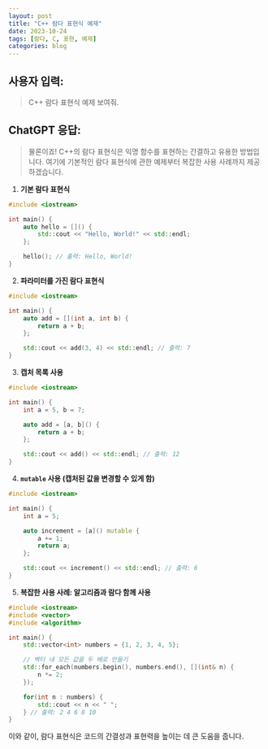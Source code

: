 ```yaml
---
layout: post
title: "C++ 람다 표현식 예제"
date: 2023-10-24
tags: [람다, C, 표현, 예제]
categories: blog
---
```


## 사용자 입력:
> C++ 람다 표현식 예제 보여줘.

## ChatGPT 응답:
> 물론이죠! C++의 람다 표현식은 익명 함수를 표현하는 간결하고 유용한 방법입니다. 여기에 기본적인 람다 표현식에 관한 예제부터 복잡한 사용 사례까지 제공하겠습니다.

1. **기본 람다 표현식**
```cpp
#include <iostream>

int main() {
    auto hello = []() {
        std::cout << "Hello, World!" << std::endl;
    };

    hello(); // 출력: Hello, World!
}
```

2. **파라미터를 가진 람다 표현식**
```cpp
#include <iostream>

int main() {
    auto add = [](int a, int b) {
        return a + b;
    };

    std::cout << add(3, 4) << std::endl; // 출력: 7
}
```

3. **캡처 목록 사용**
```cpp
#include <iostream>

int main() {
    int a = 5, b = 7;

    auto add = [a, b]() {
        return a + b;
    };

    std::cout << add() << std::endl; // 출력: 12
}
```

4. **`mutable` 사용 (캡처된 값을 변경할 수 있게 함)**
```cpp
#include <iostream>

int main() {
    int a = 5;

    auto increment = [a]() mutable {
        a += 1;
        return a;
    };

    std::cout << increment() << std::endl; // 출력: 6
}
```

5. **복잡한 사용 사례: 알고리즘과 람다 함께 사용**
```cpp
#include <iostream>
#include <vector>
#include <algorithm>

int main() {
    std::vector<int> numbers = {1, 2, 3, 4, 5};

    // 벡터 내 모든 값을 두 배로 만들기
    std::for_each(numbers.begin(), numbers.end(), [](int& n) {
        n *= 2;
    });

    for(int n : numbers) {
        std::cout << n << " ";
    } // 출력: 2 4 6 8 10
}
```

이와 같이, 람다 표현식은 코드의 간결성과 표현력을 높이는 데 큰 도움을 줍니다.

